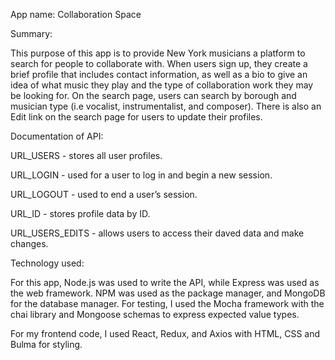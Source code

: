App name: Collaboration Space

Summary:

This purpose of this app is to provide New York musicians a platform to search for people to collaborate with. When users sign up, they create a brief profile that includes contact 
information, as well as a bio to give an idea of what music they play and the type of 
collaboration work they may be looking for. On the search page, users can search by borough and musician type (i.e vocalist, instrumentalist, and composer). There is also an Edit link on the search page for users to update their profiles.

Documentation of API:

URL_USERS - stores all user profiles.

URL_LOGIN - used for a user to log in and begin a new session.

URL_LOGOUT - used to end a user’s session.

URL_ID - stores profile data by ID.

URL_USERS_EDITS - allows users to access their daved data and make changes.

Technology used:

For this app, Node.js was used to write the API, while Express was used as the web framework. NPM was used as the package manager, and MongoDB for the database manager. For testing, I used the Mocha framework with the chai library and Mongoose schemas to express expected value types.

For my frontend code, I used React, Redux, and Axios with HTML, CSS and Bulma for styling.




